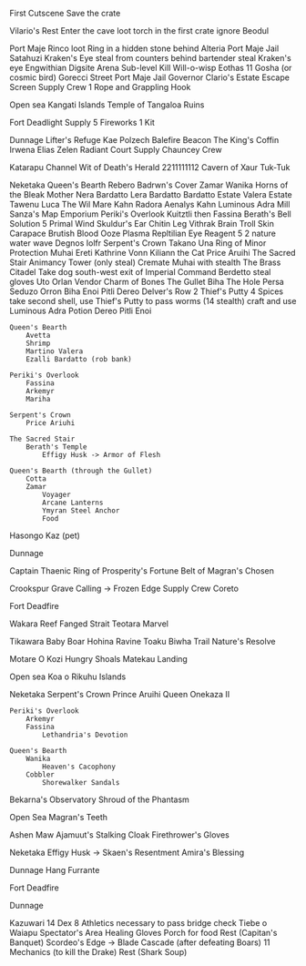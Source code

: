 First Cutscene
    Save the crate

Vilario's Rest
    Enter the cave
        loot torch in the first crate 
        ignore Beodul

Port Maje
    Rinco
    loot Ring in a hidden stone behind Alteria
    Port Maje Jail
    Satahuzi
    Kraken's Eye
        steal from counters behind bartender
        steal Kraken's eye
    Engwithian Digsite
    Arena Sub-level
        Kill Will-o-wisp
        Eothas 11
        Gosha (or cosmic bird)
    Gorecci Street
    Port Maje Jail
    Governor Clario's Estate
    Escape Screen
        Supply
            Crew
            1 Rope and Grappling Hook

Open sea
    Kangati Islands
        Temple of Tangaloa Ruins

Fort Deadlight
    Supply
        5 Fireworks
        1 Kit

Dunnage
    Lifter's Refuge
        Kae Polzech
    Balefire Beacon
    The King's Coffin
        Irwena
        Elias Zelen
    Radiant Court
    Supply
        Chauncey
        Crew

Katarapu Channel
    Wit of Death's Herald
        2211111112
    Cavern of Xaur Tuk-Tuk

Neketaka
    Queen's Bearth
        Rebero
            Badrwn's Cover
        Zamar
        Wanika
            Horns of the Bleak Mother
        Nera Bardatto
        Lera Bardatto
        Bardatto Estate
        Valera Estate
        Tawenu
        Luca
        The Wil Mare
            Kahn
            Radora
            Aenalys
            Kahn
        Luminous Adra Mill
        Sanza's Map Emporium
    Periki's Overlook
        Kuitztli then Fassina
            Berath's Bell
            Solution 5
            Primal Wind
            Skuldur's Ear
            Chitin Leg
            Vithrak Brain
            Troll Skin
            Carapace
            Brutish Blood
            Ooze Plasma
            Repltilian Eye
            Reagent 5
            2 nature water wave
        Degnos
        Iolfr
    Serpent's Crown
        Takano
        Una
            Ring of Minor Protection
        Muhai
        Ereti
            Kathrine Vonn Kiliann the Cat
        Price Aruihi
    The Sacred Stair
        Animancy Tower (only steal)
        Cremate Muhai with stealth
    The Brass Citadel
        Take dog south-west exit of Imperial Command
        Berdetto steal gloves
        Uto
        Orlan Vendor
            Charm of Bones
    The Gullet
        Biha
        The Hole
            Persa
            Seduzo
            Orron
        Biha
        Enoi
        Pitli
        Dereo
        Delver's Row
            2 Thief's Putty
            4 Spices
            take second shell, use Thief's Putty to pass worms (14 stealth)
            craft and use Luminous Adra Potion
        Dereo
        Pitli
        Enoi
    
    Queen's Bearth
        Avetta
        Shrimp
        Martino Valera
        Ezalli Bardatto (rob bank)
    
    Periki's Overlook
        Fassina
        Arkemyr
        Mariha

    Serpent's Crown
        Price Ariuhi

    The Sacred Stair
        Berath's Temple
            Effigy Husk -> Armor of Flesh

    Queen's Bearth (through the Gullet)
        Cotta
        Zamar
            Voyager
            Arcane Lanterns
            Ymyran Steel Anchor
            Food

Hasongo
    Kaz (pet)

Dunnage

Captain Thaenic
    Ring of Prosperity's Fortune
    Belt of Magran's Chosen

Crookspur
    Grave Calling -> Frozen Edge
    Supply
        Crew
            Coreto

Fort Deadfire

Wakara Reef
    Fanged Strait 
    Teotara Marvel

Tikawara
    Baby Boar
    Hohina Ravine
    Toaku Biwha Trail
        Nature's Resolve

Motare O Kozi
    Hungry Shoals
    Matekau Landing

Open sea
    Koa o Rikuhu Islands

Neketaka
    Serpent's Crown
        Prince Aruihi
        Queen Onekaza II

    Periki's Overlook
        Arkemyr
        Fassina
            Lethandria's Devotion

    Queen's Bearth
        Wanika
            Heaven's Cacophony
        Cobbler
            Shorewalker Sandals

Bekarna's Observatory
    Shroud of the Phantasm

Open Sea
    Magran's Teeth

Ashen Maw
    Ajamuut's Stalking Cloak
    Firethrower's Gloves

Neketaka
    Effigy Husk -> Skaen's Resentment
    Amira's Blessing

Dunnage
    Hang Furrante

Fort Deadfire

Dunnage 

Kazuwari
    14 Dex 8 Athletics necessary to pass bridge check
    Tiebe o Waiapu
    Spectator's Area
        Healing Gloves
        Porch for food
        Rest (Capitan's Banquet)
    Scordeo's Edge -> Blade Cascade (after defeating Boars)
    11 Mechanics (to kill the Drake)
    Rest (Shark Soup)